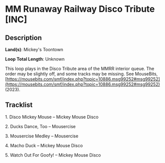 # MM Runaway Railway Disco Tribute [INC]

## Description

**Land(s)**: Mickey's Toontown

**Loop Total Length**: Unknown

This loop plays in the Disco Tribute area of the MMRR interior queue. The order may be slightly off, and some tracks may be missing.  See MouseBits, [https://mousebits.com/smf/index.php?topic=10886.msg99252#msg99252](https://mousebits.com/smf/index.php?topic=10886.msg99252#msg99252) (2023).

## Tracklist

1\. Disco Mickey Mouse – Mickey Mouse Disco



2\. Ducks Dance, Too – Mousercise



3\. Mousercise Medley – Mousercise



4\. Macho Duck – Mickey Mouse Disco



5\. Watch Out For Goofy! – Mickey Mouse Disco


